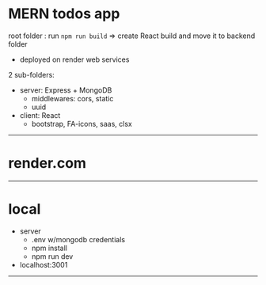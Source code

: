 # MERN todos app 

root folder : run `npm run build` => create React build and move it to backend folder

- deployed on render web services

2 sub-folders:
- server: Express +  MongoDB 
  + middlewares: cors, static 
  + uuid 
- client: React
  + bootstrap, FA-icons, saas, clsx

----
# render.com


----
# local
- server
  + .env w/mongodb credentials
  + npm install
  + npm run dev
- localhost:3001
----

